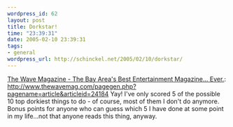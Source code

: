 ```yaml
--- 
wordpress_id: 62
layout: post
title: Dorkstar!
time: "23:39:31"
date: 2005-02-10 23:39:31
tags: 
- general
wordpress_url: http://schinckel.net/2005/02/10/dorkstar/
---
```

[The Wave Magazine - The Bay Area's Best Entertainment Magazine... Ever.][1]: http://www.thewavemag.com/pagegen.php?pagename=article&articleid=24184 Yay! I've only scored 5 of the possible 10 top dorkiest things to do - of course, most of them I don't do anymore. Bonus points for anyone who can guess which 5 I have done at some point in my life...not that anyone reads this thing, anyway. 

   [1]: http://www.thewavemag.com/pagegen.php?pagename=article&articleid=24184

